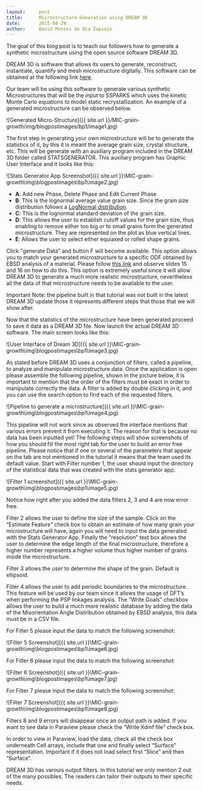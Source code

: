 ```yaml
---
layout:     post
title:      Microstructure Generation using DREAM 3D
date:       2015-08-29
author:     David Montes de Oca Zapiain
---
```


The goal of this blog post is to teach our followers how to generate a synthetic microstructure using the open source software DREAM 3D. 

DREAM 3D is software that allows its users to generate, reconstruct, instantiate, quantify and mesh microstructure digitally. This software can be obtained at the following link [here](http://dream3d.bluequartz.net).

Our team will be using this software to generate various synthetic Microstructures that will be the input to SSPARKS which uses the kinetic Monte Carlo equations to model static recrystallization. An example of a generated microstructure can be observed below.

![Generated Micro-Structure]({{ site.url }}/MIC-grain-growth/img/blogpostimages/bp1/image1.jpg)

The first step in generating your own microstructure will be to generate the statistics of it, by this it is meant the average grain size, crystal structure, etc. This will be generate with an auxiliary program included in the DREAM 3D folder called STATSGENERATOR. This auxiliary program has Graphic User Interface and it looks like this:

![Stats Generator App Screenshot]({{ site.url }}\MIC-grain-growth\img\blogpostimages\bp1\image2.jpg)

* **A**: Add new Phase, Delete Phase and Edit Current Phase
* **B**: This is the lognormal average value grain size. Since the grain size distribution follows a [LogNormal distribution](https://en.wikipedia.org/wiki/Log-normal_distribution).
* **C**: This is the lognormal standard deviation of the grain size. 
* **D**: This allows the user to establish cutoff values for the grain size, thus enabling to remove either too big or to small grains form the generated microstructure. They are represented on the plot as blue vertical lines. 
* **E**: Allows the user to select either equiaxed or rolled shape grains. 

Click "generate Data" and button F will become available. This option allows you to match your generated microstructure to a specific ODF obtained by EBSD analysis of a material. Please follow [this link](http://www.slideshare.net/mwpriddy/dream3d-tutorial) and observe slides 15 and 16 on how to do this. This option is extremely useful since it will allow DREAM 3D to generate a much more realistic microstructure, nevertheless all the data of that microstructure needs to be available to the user.

Important Note: the pipeline built in that tutorial was not built in the latest DREAM 3D update those it represents different steps that those that we will show after.
 
Now that the statistics of the microstructure have been generated proceed to save it data as a DREAM 3D file. Now launch the actual DREAM 3D software. The main screen looks like this:
 
![User Interface of Dream 3D]({{ site.url }}\MIC-grain-growth\img\blogpostimages\bp1\image3.jpg)
 
As stated before DREAM 3D uses a conjunction of filters, called a pipeline, to analyze and manipulate microstructure data. Once the application is open please assemble the following pipeline, shown in the picture below, it is important to mention that the order of the filters must be exact in order to manipulate correctly the data. A filter is added by double clicking in it, and you can use the search option to find each of the requested filters. 
 
![Pipeline to generate a microstructure]({{ site.url }}\MIC-grain-growth\img\blogpostimages\bp1\image4.jpg)
 
This pipeline will not work since as observed the interface mentions that various errors prevent it from executing it. The reason for that is because no data has been inputted yet! The following steps will show screenshots of how you should fill the most right tab for the user to build an error free pipeline. Please notice that if one or several of the parameters that appear on the tab are not mentioned in the tutorial it means that the team used its default value. Start with Filter number 1, the user should input the directory of the statistical data that was created with the stats generator app. 

![Filter 1 screenshot]({{ site.url }}\MIC-grain-growth\img\blogpostimages\bp1\image5.jpg)
 
Notice how right after you added the data filters 2, 3 and 4 are now error free. 

Filter 2 allows the user to define the size of the sample. Click on the “Estimate Feature” check box to obtain an estimate of how many grain your microstructure will have, again you will need to input the data generated with the Stats Generator App. Finally the “resolution” text box allows the user to determine the edge length of the final microstructure, therefore a higher number represents a higher volume thus higher number of grains inside the microstructure.

Filter 3 allows the user to determine the shape of the grain. Default is ellipsoid.

Filter 4 allows the user to add periodic boundaries to the microstructure. This feature will be used by our team since it allows the usage of DFT’s when performing the PSP linkages analysis. The “Write Goals” checkbox allows the user to build a much more realistic database by adding the data of the Misorientation Angle Distribution obtained by EBSD analysis, this data must be in a CSV file.

For Filter 5 please input the data to match the following screenshot:

![Filter 5 Screenshot]({{ site.url }}\MIC-grain-growth\img\blogpostimages\bp1\image6.jpg)

For Filter 6 please input the data to match the following screenshot:

![Filter 6 Screenshot]({{ site.url }}\MIC-grain-growth\img\blogpostimages\bp1\image7.jpg)

For Filter 7 please input the data to match the following screenshot:

![Filter 7 Screenshot]({{ site.url }}\MIC-grain-growth\img\blogpostimages\bp1\image8.jpg)

Filters 8 and 9 errors will disappear once an output path is added. If you want to see data in Paraview please check the “Write Xdmf file” check box.

In order to view in Paraview, load the data, check all the check box underneath Cell arrays, include that one and finally select “Surface” representation. Important if it does not load select first “Slice” and then “Surface”. 

DREAM 3D has varouis output filters. In this tutorial we only mention 2 out of the many possibles. The readers can tailor their outputs to their specific needs. 
